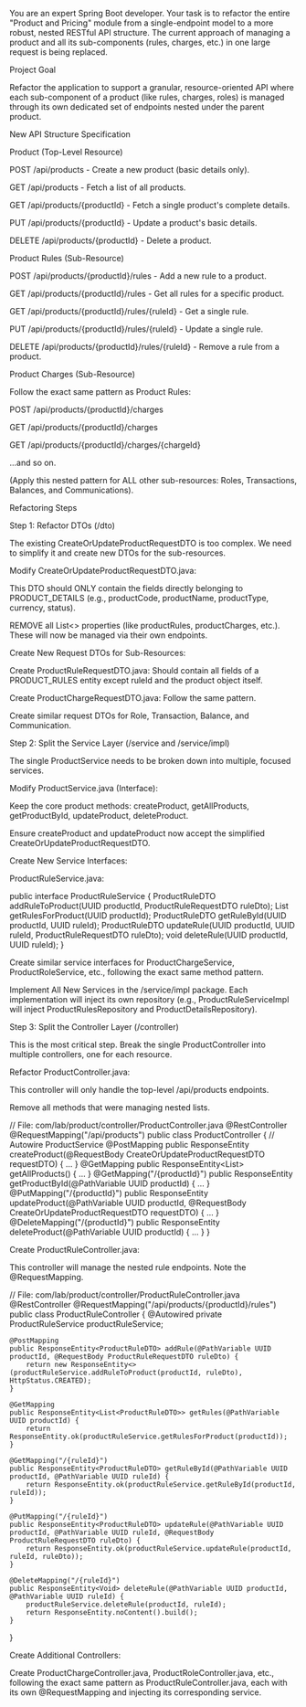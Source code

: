 You are an expert Spring Boot developer. Your task is to refactor the entire "Product and Pricing" module from a single-endpoint model to a more robust, nested RESTful API structure. The current approach of managing a product and all its sub-components (rules, charges, etc.) in one large request is being replaced.

Project Goal

Refactor the application to support a granular, resource-oriented API where each sub-component of a product (like rules, charges, roles) is managed through its own dedicated set of endpoints nested under the parent product.

New API Structure Specification

Product (Top-Level Resource)

POST /api/products - Create a new product (basic details only).

GET /api/products - Fetch a list of all products.

GET /api/products/{productId} - Fetch a single product's complete details.

PUT /api/products/{productId} - Update a product's basic details.

DELETE /api/products/{productId} - Delete a product.

Product Rules (Sub-Resource)

POST /api/products/{productId}/rules - Add a new rule to a product.

GET /api/products/{productId}/rules - Get all rules for a specific product.

GET /api/products/{productId}/rules/{ruleId} - Get a single rule.

PUT /api/products/{productId}/rules/{ruleId} - Update a single rule.

DELETE /api/products/{productId}/rules/{ruleId} - Remove a rule from a product.

Product Charges (Sub-Resource)

Follow the exact same pattern as Product Rules:

POST /api/products/{productId}/charges

GET /api/products/{productId}/charges

GET /api/products/{productId}/charges/{chargeId}

...and so on.

(Apply this nested pattern for ALL other sub-resources: Roles, Transactions, Balances, and Communications).

Refactoring Steps

Step 1: Refactor DTOs (/dto)

The existing CreateOrUpdateProductRequestDTO is too complex. We need to simplify it and create new DTOs for the sub-resources.

Modify CreateOrUpdateProductRequestDTO.java:

This DTO should ONLY contain the fields directly belonging to PRODUCT_DETAILS (e.g., productCode, productName, productType, currency, status).

REMOVE all List<> properties (like productRules, productCharges, etc.). These will now be managed via their own endpoints.

Create New Request DTOs for Sub-Resources:

Create ProductRuleRequestDTO.java: Should contain all fields of a PRODUCT_RULES entity except ruleId and the product object itself.

Create ProductChargeRequestDTO.java: Follow the same pattern.

Create similar request DTOs for Role, Transaction, Balance, and Communication.

Step 2: Split the Service Layer (/service and /service/impl)

The single ProductService needs to be broken down into multiple, focused services.

Modify ProductService.java (Interface):

Keep the core product methods: createProduct, getAllProducts, getProductById, updateProduct, deleteProduct.

Ensure createProduct and updateProduct now accept the simplified CreateOrUpdateProductRequestDTO.

Create New Service Interfaces:

ProductRuleService.java:

public interface ProductRuleService {
    ProductRuleDTO addRuleToProduct(UUID productId, ProductRuleRequestDTO ruleDto);
    List<ProductRuleDTO> getRulesForProduct(UUID productId);
    ProductRuleDTO getRuleById(UUID productId, UUID ruleId);
    ProductRuleDTO updateRule(UUID productId, UUID ruleId, ProductRuleRequestDTO ruleDto);
    void deleteRule(UUID productId, UUID ruleId);
}

Create similar service interfaces for ProductChargeService, ProductRoleService, etc., following the exact same method pattern.

Implement All New Services in the /service/impl package. Each implementation will inject its own repository (e.g., ProductRuleServiceImpl will inject ProductRulesRepository and ProductDetailsRepository).

Step 3: Split the Controller Layer (/controller)

This is the most critical step. Break the single ProductController into multiple controllers, one for each resource.

Refactor ProductController.java:

This controller will only handle the top-level /api/products endpoints.

Remove all methods that were managing nested lists.

// File: com/lab/product/controller/ProductController.java
@RestController
@RequestMapping("/api/products")
public class ProductController {
    // Autowire ProductService
    @PostMapping
    public ResponseEntity<ProductDetailsDTO> createProduct(@RequestBody CreateOrUpdateProductRequestDTO requestDTO) { ... }
    @GetMapping
    public ResponseEntity<List<ProductDetailsDTO>> getAllProducts() { ... }
    @GetMapping("/{productId}")
    public ResponseEntity<ProductDetailsDTO> getProductById(@PathVariable UUID productId) { ... }
    @PutMapping("/{productId}")
    public ResponseEntity<ProductDetailsDTO> updateProduct(@PathVariable UUID productId, @RequestBody CreateOrUpdateProductRequestDTO requestDTO) { ... }
    @DeleteMapping("/{productId}")
    public ResponseEntity<Void> deleteProduct(@PathVariable UUID productId) { ... }
}

Create ProductRuleController.java:

This controller will manage the nested rule endpoints. Note the @RequestMapping.

// File: com/lab/product/controller/ProductRuleController.java
@RestController
@RequestMapping("/api/products/{productId}/rules")
public class ProductRuleController {
    @Autowired
    private ProductRuleService productRuleService;

    @PostMapping
    public ResponseEntity<ProductRuleDTO> addRule(@PathVariable UUID productId, @RequestBody ProductRuleRequestDTO ruleDto) {
        return new ResponseEntity<>(productRuleService.addRuleToProduct(productId, ruleDto), HttpStatus.CREATED);
    }

    @GetMapping
    public ResponseEntity<List<ProductRuleDTO>> getRules(@PathVariable UUID productId) {
        return ResponseEntity.ok(productRuleService.getRulesForProduct(productId));
    }

    @GetMapping("/{ruleId}")
    public ResponseEntity<ProductRuleDTO> getRuleById(@PathVariable UUID productId, @PathVariable UUID ruleId) {
        return ResponseEntity.ok(productRuleService.getRuleById(productId, ruleId));
    }

    @PutMapping("/{ruleId}")
    public ResponseEntity<ProductRuleDTO> updateRule(@PathVariable UUID productId, @PathVariable UUID ruleId, @RequestBody ProductRuleRequestDTO ruleDto) {
        return ResponseEntity.ok(productRuleService.updateRule(productId, ruleId, ruleDto));
    }

    @DeleteMapping("/{ruleId}")
    public ResponseEntity<Void> deleteRule(@PathVariable UUID productId, @PathVariable UUID ruleId) {
        productRuleService.deleteRule(productId, ruleId);
        return ResponseEntity.noContent().build();
    }
}

Create Additional Controllers:

Create ProductChargeController.java, ProductRoleController.java, etc., following the exact same pattern as ProductRuleController.java, each with its own @RequestMapping and injecting its corresponding service.

